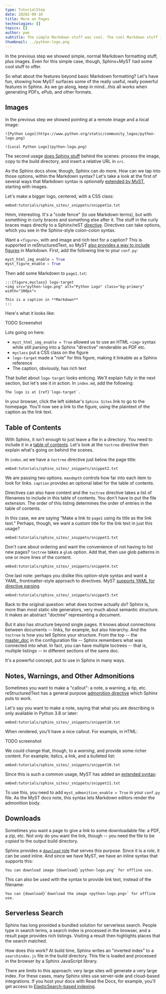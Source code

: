 ```yaml
---
type: TutorialStep
date: 20202-09-10
title: More on Pages
technologies: []
topics: []
author: pwe
subtitle: The simple Markdown stuff was cool. The cool Markdown stuff is double cool.
thumbnail: ../python-logo.png
---
```


In the previous step we showed simple, normal Markdown formatting stuff, plus images.
Even for this simple case, though, Sphinx+MyST had some cool stuff to offer.

So what about the features beyond basic Markdown formatting?
Let's have fun, showing how MyST surfaces some of the really useful, really powerful features in Sphinx.
As we go along, keep in mind...this all works when generating PDFs, ePub, and other formats.

## Images

In the previous step we showed pointing at a remote image and a local image:

```
![Python Logo](https://www.python.org/static/community_logos/python-logo.png)

![Local Python Logo](python-logo.png)
```

The second usage [does Sphinx stuff](https://www.sphinx-doc.org/en/master/usage/restructuredtext/basics.html#images) behind the scenes: process the image, copy to the build directory, and insert a relative URL in `src`.

As the Sphinx docs show, though, Sphinx can do more.
How can we tap into those options, within the Markdown syntax?
Let's take a look at the first of several ways that Markdown syntax is *optionally* [extended by MyST](https://myst-parser.readthedocs.io/en/latest/using/syntax-optional.html), starting with images.

Let's make a bigger logo, centered, with a CSS class:

`embed:tutorials/sphinx_sites/_snippets/snippet1a.txt`

Hmm, interesting.
It's a "code fence" (to use Markdown terms), but with something in curly braces and something else after it.
The stuff in the curly braces maps directly to a Sphinx/reST [directive](https://www.sphinx-doc.org/en/master/usage/restructuredtext/directives.html).
Directives can take options, which you see in the Sphinx-style colon-colon syntax.

Want a `<figure>`, with and image and rich text for a caption?
This is supported in reStructuredText, so MyST [also provides a way to include figures](https://myst-parser.readthedocs.io/en/latest/using/syntax-optional.html#markdown-figures) in Markdown.
First, add the following line to your `conf.py`:

```python
myst_html_img_enable = True
myst_figure_enable = True
```

Then add some Markdown to `page1.txt`:

```
:::{figure,myclass} logo-target
<img src="python-logo.png" alt="Python Logo" class="bg-primary" width="300px">

This is a caption in **Markdown**
:::
```

Here's what it looks like:

TODO Screenshot

Lots going on here:
- `myst_html_img_enable = True` allowed us to use an HTML `<img>` syntax while still parsing into a Sphinx "directive" renderable as PDF etc.
- `myclass` put a CSS class on the figure
- `logo-target` made a "role" for this figure, making it linkable as a Sphinx reference
- The caption, obviously, has rich text

That bullet about `logo-target` looks enticing.
We'll explain fully in the next section, but let's see it in action.
In `index.md`, add the following:

```
The logo is at {ref}`logo-target`.
```

In your browser, click the left sidebar's `Sphinx Sites` link to go to the homepage.
You'll now see a link to the figure, using the plaintext of the caption as the link text.

## Table of Contents

With Sphinx, it isn't enough to just leave a file in a directory.
You need to include it in a [table of contents](https://www.sphinx-doc.org/en/master/usage/restructuredtext/directives.html#table-of-contents).
Let's look at the `toctree` directive then explain what's going on behind the scenes.

In `index.md` we have a `toctree` directive just below the page title:

`embed:tutorials/sphinx_sites/_snippets/snippet2.txt`

We are passing two options.
`maxdepth` controls how far into each item to look for links.
`caption` provides an optional label for the table of contents.

Directives can also have content and the `toctree` directive takes a list of filenames to include in this table of contents.
You don't have to put the file extension.
The order of this listing determines the order of entries in the table of contents.

In this case, we are saying "Make a link to `page1` using its title as the link text."
Perhaps, though, we want a custom title for the link text in just this usage?

`embed:tutorials/sphinx_sites/_snippets/snippet3.txt`

Don't care about ordering and want the convenience of not having to list new pages?
`toctree` takes a `glob` option.
Add that, then use glob patterns in one or more lines of the content.

`embed:tutorials/sphinx_sites/_snippets/snippet4.txt`

One last note: perhaps you dislike this option-style syntax and want a YAML, frontmatter-style approach to directives.
MyST [supports YAML for directive parsing](https://myst-parser.readthedocs.io/en/latest/api/directive.html?highlight=yaml#module-myst_parser.parse_directives).

`embed:tutorials/sphinx_sites/_snippets/snippet5.txt`

Back to the original question: what does toctree actually *do*?
Sphinx is, more than most static site generators, very much about semantic structure.
It makes an abstract "doctree" representing a document.

But it also has structure beyond single pages.
It knows about connections between documents -- links, for example, but also hierarchy.
And the `toctree` is how you tell Sphinx your structure.
From the top -- the [master_doc](https://www.sphinx-doc.org/en/master/usage/configuration.html?highlight=master_doc#confval-master_doc) in the configuration file -- Sphinx remembers what was connected into what.
In fact, you can have multiple toctrees -- that is, multiple listings -- in different sections of the same doc.

It's a powerful concept, put to use in Sphinx in many ways.

## Notes, Warnings, and Other Admonitions

Sometimes you want to make a "callout": a note, a warning, a tip, etc.
reStructuredText has a general purpose [admonition directive](https://docutils.sourceforge.io/docs/ref/rst/directives.html#note) which Sphinx puts to work.

Let's say you want to make a note, saying that what you are describing is only available in Python 3.8 or later:

`embed:tutorials/sphinx_sites/_snippets/snippet10.txt`

When rendered, you'll have a nice callout.
For example, in HTML:

TODO screenshot

We could change that, though, to a *warning*, and provide some richer content.
For example; italics, a link, and a bulleted list:

`embed:tutorials/sphinx_sites/_snippets/snippet10.txt`

Since this is such a common usage, MyST has added an [extended syntax](https://myst-parser.readthedocs.io/en/latest/using/syntax-optional.html#syntax-admonitions):

`embed:tutorials/sphinx_sites/_snippets/snippet11.txt`

To use this, you need to add `myst_admonition_enable = True` in your `conf.py` file.
As the MyST docs note, this syntax lets Markdown editors render the admonition body.

## Downloads

Sometimes you want a page to give a link to some downloadable file: a PDF, a zip, etc.
Not only do you want the link, though -- you need the file to be *copied* to the output build directory.

Sphinx provides a [`download` role](https://www.sphinx-doc.org/en/master/usage/restructuredtext/roles.html#role-download) that serves this purpose.
Since it is a *role*, it can be used inline.
And since we have MyST, we have an inline syntax that supports this:

```
You can download image {download}`python-logo.png` for offline use.
```

This can also be used with the syntax to provide link text, instead of the filename:

```
You can {download}`download the image <python-logo.png>` for offline use.
```

## Serverless Search

Sphinx has long provided a bundled solution for serverless search.
People type in search terms, a search index is processed in the browser, and a result page provides rich listings.
Visiting a result then highlights places that the search matched.

How does this work?
At build time, Sphinx writes an "inverted index" to a `searchindex.js` file in the build directory.
This file is loaded and processed in the browser by a Sphinx JavaScript library.

There are limits to this approach: very large sites will generate a very large index.
For these cases, many Sphinx sites use server-side and cloud-based integrations.
If you host your docs with Read the Docs, for example, you'll get access to [ElasticSearch-based indexing](https://docs.readthedocs.io/en/stable/development/search.html).

